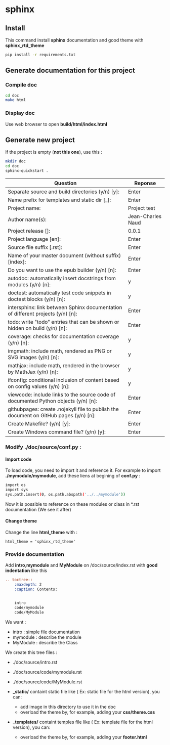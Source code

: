 # sphinx

## Install 
This command install **sphinx** documentation and good theme with **sphinx_rtd_theme**

```bash
pip install -r requirements.txt
```

## Generate documentation for this project

### Compile doc
```bash
cd doc
make html
```

### Display doc
Use web browser to open **build/html/index.html**


## Generate new project
If the project is empty (**not this one**), use this :

```bash
mkdir doc
cd doc
sphinx-quickstart .
```

| Question                                                | Reponse |
|-------------------------------------------------------- |-------- |
| Separate source and build directories (y/n) [y]:        | Enter |
| Name prefix for templates and static dir [_]:           | Enter |
| Project name:                                           | Project test      |
| Author name(s):                                         | Jean-Charles Naud |
| Project release []:                                     | 0.0.1 |
| Project language [en]:                                  | Enter |
| Source file suffix [.rst]:                              | Enter |
| Name of your master document (without suffix) [index]:  | Enter |
| Do you want to use the epub builder (y/n) [n]:          | Enter |
| autodoc: automatically insert docstrings from modules (y/n) [n]:                | y       |
| doctest: automatically test code snippets in doctest blocks (y/n) [n]:          | y       |
| intersphinx: link between Sphinx documentation of different projects (y/n) [n]: | Enter   |
| todo: write "todo" entries that can be shown or hidden on build (y/n) [n]:      | Enter   |
| coverage: checks for documentation coverage (y/n) [n]:                          | y       |
| imgmath: include math, rendered as PNG or SVG images (y/n) [n]:                 | y       |
| mathjax: include math, rendered in the browser by MathJax (y/n) [n]:            | y       |
| ifconfig: conditional inclusion of content based on config values (y/n) [n]:    | y       |
| viewcode: include links to the source code of documented Python objects (y/n) [n]:    | Enter |
| githubpages: create .nojekyll file to publish the document on GitHub pages (y/n) [n]: | Enter |
| Create Makefile? (y/n) [y]:               | Enter |
| Create Windows command file? (y/n) [y]:   | Enter |



### Modify **./doc/source/conf.py** :

#### Import code
To load code, you need to import it and reference it.
For example to import **./mymodule/mymodule**, add these liens at begining of **conf.py** :
```bash
import os
import sys
sys.path.insert(0, os.path.abspath('../../mymodule'))
```
Now it is possible to reference on these modules or class in *.rst documentation (We see it after)


#### Change theme

Change the line **html_theme** with :
```
html_theme = 'sphinx_rtd_theme'
```

### Provide documentation

Add **intro**,**mymodule** and **MyModule** on /doc/source/index.rst with **good indentation** like this

```rst
.. toctree::
    :maxdepth: 2
    :caption: Contents:


    intro
    code/mymodule
    code/MyModule
```

We want :
 - intro : simple file documentation
 - mymodule : describe the module
 - MyModule : describe the Class

We create this tree files :
 - ./doc/source/intro.rst
 - ./doc/source/code/mymodule.rst
 - ./doc/source/code/MyModule.rst


- **_static/** containt static file like ( Ex: static file for the html version), you can:
    - add image in this directory to use it in the doc
    - overload the theme by, for example, adding your **css/theme.css**

- **_templates/** containt temples file like ( Ex: template file for the html version), you can:
    - overload the theme by, for example, adding your **footer.html**